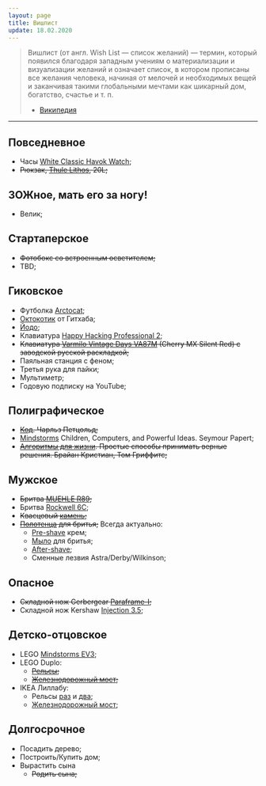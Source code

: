 ```yaml
---
layout: page
title: Вишлист
update: 18.02.2020
---
```


> Вишлист (от англ. Wish List — список желаний) — термин, который появился благодаря западным 
учениям о материализации и визуализации желаний и означает список, в котором прописаны все 
желания человека, начиная от мелочей и необходимых вещей и заканчивая такими глобальными 
мечтами как шикарный дом, богатство, счастье и т. п.
> - [Википедия][wishlist]

-------

## Повседневное
- Часы [White Classic Havok Watch][watch];
- ~~Рюкзак, [Thule Lithos], 20L;~~

## ЗОЖное, мать его за ногу!
- Велик;


## Стартаперское
- ~~Фотобокс со встроенным осветителем;~~
- TBD;


## Гиковское
- Футболка [Arctocat];
- [Октокотик] от Гитхаба;
- [Йодо];
- Клавиатура [Happy Hacking Professional 2][hhp-keyboard];
- ~~Клавиатура [Varmilo Vintage Days VA87M][varmilo-keyboard] (Cherry MX Silent Red) c заводской русской раскладкой;~~
- Паяльная станция с феном;
- Третья рука для пайки;
- Мультиметр;
- Годовую подписку на YouTube;


## Полиграфическое
- ~~[Код]. Чарльз Петцольд;~~
- [Mindstorms] Children, Computers, and Powerful Ideas. Seymour Papert;
- ~~[Алгоритмы для жизни]. Простые способы принимать верные решения. Брайан Кристиан, Том Гриффитс;~~


## Мужское
- ~~Бритва [MUEHLE R89];~~
- Бритва [Rockwell 6C];
- ~~Квасцовый [камень][alunit];~~
- ~~[Полотенца][polotentse-muehle] для бритья;~~
Всегда актуально:
  - [Pre-shave][pre-shave-proraso] крем;
  - [Мыло][soap-Proraso] для бритья;
  - [After-shave][after-shave-proraso];
  - Сменные лезвия Astra/Derby/Wilkinson;

## Опасное
- ~~Складной нож Gerbergear [Paraframe-I];~~
- Складной нож Kershaw [Injection 3.5];


## Детско-отцовское
- LEGO [Mindstorms EV3];
- LEGO Duplo:
	- ~~[Рельсы][lego-duplo-railway];~~
	- ~~[Железнодорожный мост][lego-duplo-bridge];~~
- IKEA Лиллабу:
	- Рельсы [раз][lillabu-50] и [два][lillabu-10];
	- [Железнодорожный мост][lillabu-bridge];

## Долгосрочное
- Посадить дерево;
- Построить/Купить дом;
- Вырастить сына
  * ~~Родить сына;~~

[wishlist]: http://www.wikiwand.com/ru/Вишлист

[watch]: https://www.elliothavok.com/collections/all/products/white-classic-havok-watch-40mm
[Thule Lithos]: http://www.alt-del.ru/product/169212.htm

[Paraframe-I]: http://ru.gerbergear.com/Essentials/Knives/Paraframe-I-knife_22-48444
[Injection 3.5]: https://kershaw.kaiusaltd.com/knives/knife/injection-3.5

[Arctocat]: https://github.myshopify.com/products/arctocat
[Октокотик]: https://github.myshopify.com/products/octocat-figurine
[Йодо]: http://amperka.ru/product/yodo

[Mindstorms EV3]: https://lego.detmir.ru/product/index/id/164642/
[lego-duplo-bridge]: https://www.detmir.ru/product/index/id/3092801/
[lego-duplo-railway]: https://www.detmir.ru/product/index/id/3092804/
[lillabu-50]: https://www.ikea.com/ru/ru/p/lillabu-zheleznaya-doroga-50-predm-20362793/
[lillabu-10]: https://www.ikea.com/ru/ru/p/lillabu-zheleznaya-doroga-90363727/
[lillabu-bridge]: https://www.ikea.com/ru/ru/p/lillabu-zheleznodorozhnyy-most-5-predm-00362794/

[hhp-keyboard]: https://www.amazon.com/Happy-Hacking-Keyboard-Professional2-PD-KB400B/dp/B000EXZ0VC/ref=sr_1_1?s=electronics&ie=UTF8&qid=1520939782&sr=1-1&keywords=happy+hacking+keyboard
[varmilo-keyboard]: https://geekboards.ru/product/varmilo-vintage-days-va87m

[Код]: https://www.ozon.ru/context/detail/id/20141077/
[Mindstorms]: https://www.amazon.com/Mindstorms-Children-Computers-Powerful-Ideas/dp/0465046746/
[Алгоритмы для жизни]: https://www.ozon.ru/context/detail/id/141368824/

[MUEHLE R89]: https://опаснаябритва.рф/product/t-obraznaya-britva-traditional-r89
[Rockwell 6C]: https://опаснаябритва.рф//product/t-obraznaya-britva-rockwell-6c-temnyy-hrom
[alunit]: https://опаснаябритва.рф/product/kvastsovyy-kamen-alunit
[polotentse-muehle]: https://опаснаябритва.рф/product/polotentse-vafelnoe-muehle
[pre-shave-proraso]: https://опаснаябритва.рф/product/pre-shave-krem-proraso-2
[after-shave-proraso]: https://опаснаябритва.рф/product/balzam-posle-britya-proraso-2
[soap-proraso]: https://опаснаябритва.рф/product/mylo-dlya-britya-proraso-3
